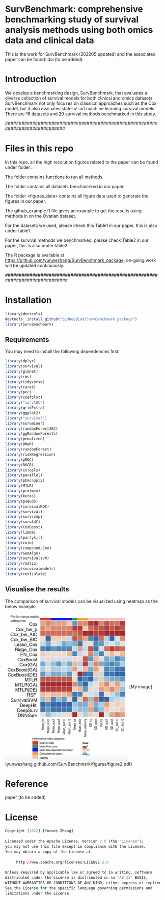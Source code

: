 # SurvBenchmark: comprehensive benchmarking study of survival analysis methods using both omics data and clinical data


This is the work for SurvBenchmark (202205 updated) and the associated paper can be found: doi (to be added). 

# Introduction 
We develop a benchmarking design, SurvBenchmark, that evaluates a diverse collection of survival models for both clinical and omics datasets. SurvBenchmark not only focuses on classical approaches such as the Cox model, but it also evaluates state-of-art machine learning survival models. 
There are 16 datasets and 20 survival methods benchmarked in this study. 

##############################################################################

# Files in this repo 

In this repo, all the high resolution figures related to the paper can be found under folder <figures>.

The folder <functions> contains functions to run all methods.

The folder <datasets> contains all datasets benchmarked in our paper.

The folder <figures_data> contains all figure data used to generate the figures in our paper. 

The github_example.R file gives an example to get the results using methods in <functions> on the Ovarian dataset. 

For the datasets we used, please check this Table1 in our paper, this is also under <tables> table1.

For the survival methods we benchmarked, please check Table2 in our paper, this is also under <tables> table2.

The R package is available at https://github.com/yunwezhang/SurvBenchmark_package, on-going work will be updated continuously. 


###############################################################################

# Installation 

```r
library(devtools)
devtools::install_github("SydneyBioX/SurvBenchmark_package")
library(SurvBenchmark)
```


## Requirements


You may need to install the following dependencies first:   

```r
library(dplyr)
library(survival)
library(glmnet)
library(rms)
library(tidyverse)
library(caret)
library(pec)
library(coefplot)
library("survAUC")
library(gridExtra)
library(ggplot2)
library("survival")
library(survminer)
library(randomForestSRC)
library(ggRandomForests)
library(penalized)
library(DMwR)
library(randomForest)
library(riskRegression)
library(pROC)
library(ROCR)
library(cvTools)
library(parallel)
library(pbmcapply)
library(MTLR)
library(profmem)
library(keras)
library(pseudo)
library(survivalROC)
library(survival)
library(survcomp)
library(survAUC)
library(CoxBoost)
library(limma)
library(partykit)
library(coin)
library(compound.Cox)
library(GenAlgo)
library(survivalsvm)
library(rmatio)
library(survivalmodels)
library(reticulate)
```


## Visualise the results

The comparison of survival models can be visualized using heatmap as the below example.  


<img src="figures/github_figure.png" align="center" width="400"/>
[My image](yunwezhang.github.com/SurvBenchmark/figures/figure2.pdf)


# Reference

paper (to be added)


# License

```r
Copyright [2022] [Yunwei Zhang]

Licensed under the Apache License, Version 2.0 (the "License");
you may not use this file except in compliance with the License.
You may obtain a copy of the License at

     http://www.apache.org/licenses/LICENSE-2.0

Unless required by applicable law or agreed to in writing, software
distributed under the License is distributed on an "AS IS" BASIS,
WITHOUT WARRANTIES OR CONDITIONS OF ANY KIND, either express or implied.
See the License for the specific language governing permissions and
limitations under the License.
```



   
